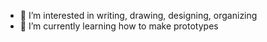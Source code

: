 - 👀 I’m interested in writing, drawing, designing, organizing
- 🌱 I’m currently learning how to make prototypes

<!---
kbsenangelo/kbsenangelo is a ✨ special ✨ repository because its `README.md` (this file) appears on your GitHub profile.
You can click the Preview link to take a look at your changes.
--->
